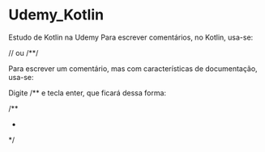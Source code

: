 # Udemy_Kotlin
Estudo de Kotlin na Udemy
Para escrever comentários, no Kotlin, usa-se:

// ou /**/

Para escrever um comentário, mas com características de documentação, usa-se:

Digite /** e tecla enter, que ficará dessa forma:

/**

*

*/
